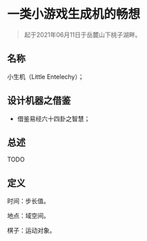 


# 一类小游戏生成机的畅想


> 起于2021年06月11日于岳麓山下桃子湖畔。

## 名称

小生机（Little Entelechy）；



## 设计机器之借鉴



- 借鉴易经六十四卦之智慧；




## 总述

TODO



## 定义



时间：步长值。

地点：域空间。

棋子：运动对象。
















